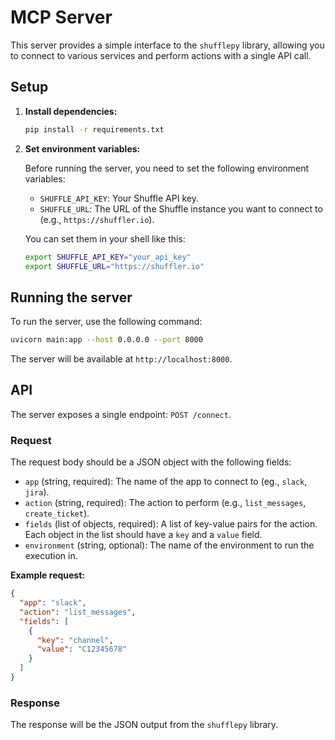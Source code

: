 # MCP Server

This server provides a simple interface to the `shufflepy` library, allowing you to connect to various services and perform actions with a single API call.

## Setup

1.  **Install dependencies:**

    ```bash
    pip install -r requirements.txt
    ```

2.  **Set environment variables:**

    Before running the server, you need to set the following environment variables:

    *   `SHUFFLE_API_KEY`: Your Shuffle API key.
    *   `SHUFFLE_URL`: The URL of the Shuffle instance you want to connect to (e.g., `https://shuffler.io`).

    You can set them in your shell like this:

    ```bash
    export SHUFFLE_API_KEY="your_api_key"
    export SHUFFLE_URL="https://shuffler.io"
    ```

## Running the server

To run the server, use the following command:

```bash
uvicorn main:app --host 0.0.0.0 --port 8000
```

The server will be available at `http://localhost:8000`.

## API

The server exposes a single endpoint: `POST /connect`.

### Request

The request body should be a JSON object with the following fields:

*   `app` (string, required): The name of the app to connect to (eg., `slack`, `jira`).
*   `action` (string, required): The action to perform (e.g., `list_messages`, `create_ticket`).
*   `fields` (list of objects, required): A list of key-value pairs for the action. Each object in the list should have a `key` and a `value` field.
*   `environment` (string, optional): The name of the environment to run the execution in.

**Example request:**

```json
{
  "app": "slack",
  "action": "list_messages",
  "fields": [
    {
      "key": "channel",
      "value": "C12345678"
    }
  ]
}
```

### Response

The response will be the JSON output from the `shufflepy` library.
